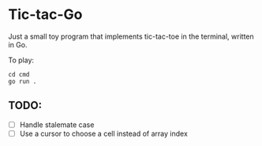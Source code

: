 # Tic-tac-Go

Just a small toy program that implements tic-tac-toe in the terminal, written in Go.

To play:

```shell
cd cmd
go run .
```

## TODO:

- [ ] Handle stalemate case
- [ ] Use a cursor to choose a cell instead of array index

